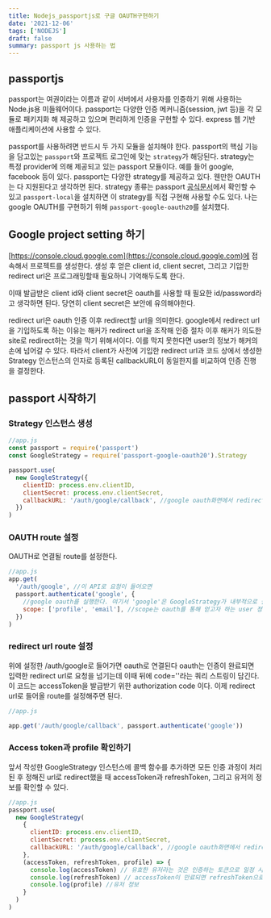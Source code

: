 ```yaml
---
title: Nodejs_passportjs로 구글 OAUTH구현하기
date: '2021-12-06'
tags: ['NODEJS']
draft: false
summary: passport js 사용하는 법
---
```


## passportjs

passport는 여권이라는 이름과 같이 서버에서 사용자를 인증하기 위해 사용하는 Node.js용 미들웨어이다. passport는 다양한 인증 메커니즘(session, jwt 등)을 각 모듈로 패키지화 해 제공하고 있으며 편리하게 인증을 구현할 수 있다. express 웹 기반 애플리케이션에 사용할 수 있다.

passport를 사용하려면 반드시 두 가지 모듈을 설치해야 한다. passport의 핵심 기능을 담고있는 `passport`와 프로젝트 로그인에 맞는 `strategy`가 해당된다. strategy는 특정 provider에 의해 제공되고 있는 passport 모듈이다. 예를 들어 google, facebook 등이 있다. passport는 다양한 strategy를 제공하고 있다. 웬만한 OAUTH는 다 지원된다고 생각하면 된다. strategy 종류는 passport [공식문서](http://www.passportjs.org/packages/)에서 확인할 수 있고 `passport-local`을 설치하면 이 strategy를 직접 구현해 사용할 수도 있다. 나는 google OAUTH를 구현하기 위해 `passport-google-oauth20`를 설치했다.

## Google project setting 하기

[https://console.cloud.google.com](https://console.cloud.google.com)에 접속해서 프로젝트를 생성한다.
생성 후 얻은 client id, client secret, 그리고 기입한 redirect url은 프로그래밍할때 필요하니 기억해두도록 한다.

이때 발급받은 client id와 client secret은 oauth를 사용할 때 필요한 id/password라고 생각하면 된다. 당연히 client secret은 보안에 유의해야한다.

redirect url은 oauth 인증 이후 redirect할 url을 의미한다. google에서 redirect url을 기입하도록 하는 이유는 해커가 redirect url을 조작해 인증 절차 이후 해커가 의도한 site로 redirect하는 것을 막기 위해서이다. 이를 막지 못한다면 user의 정보가 해커의 손에 넘어갈 수 있다. 따라서 client가 사전에 기입한 redirect url과 코드 상에서 생성한 Strategy 인스턴스의 인자로 등록된 callbackURL이 동일한지를 비교하여 인증 진행을 결정한다.

## passport 시작하기

### Strategy 인스턴스 생성

```js
//app.js
const passport = require('passport')
const GoogleStrategy = require('passport-google-oauth20').Strategy

passport.use(
  new GoogleStrategy({
    clientID: process.env.clientID,
    clientSecret: process.env.clientSecret,
    callbackURL: '/auth/google/callback', //google oauth화면에서 redirect될 서버 url
  })
)
```

### OAUTH route 설정

OAUTH로 연결될 route를 설정한다.

```js
//app.js
app.get(
  '/auth/google', //이 API로 요청이 들어오면
  passport.authenticate('google', {
    //google oauth를 실행한다. 여기서 'google'은 GoogleStrategy가 내부적으로 실행될 수 있도록 하는 일종의 약속 같은 것
    scope: ['profile', 'email'], //scope는 oauth를 통해 얻고자 하는 user 정보를 의미한다. 각 OAUTH마다 제공해주는 scope가 다르다. 각 문서를 참고할 것
  })
)
```

### redirect url route 설정

위에 설정한 /auth/google로 들어가면 oauth로 연결된다 oauth는 인증이 완료되면 입력한 redirect url로 요청을 넘기는데 이때 뒤에 code=''라는 쿼리 스트링이 담긴다. 이 코드는 accessToken을 발급받기 위한 authorization code 이다. 이제 redirect url로 들어올 route를 설정해주면 된다.

```js
//app.js

app.get('/auth/google/callback', passport.authenticate('google'))
```

### Access token과 profile 확인하기

앞서 작성한 GoogleStrategy 인스턴스에 콜백 함수를 추가하면 모든 인증 과정이 처리된 후 정해진 url로 redirect했을 때 accessToken과 refreshToken, 그리고 유저의 정보를 확인할 수 있다.

```js
//app.js
passport.use(
  new GoogleStrategy(
    {
      clientID: process.env.clientID,
      clientSecret: process.env.clientSecret,
      callbackURL: '/auth/google/callback', //google oauth화면에서 redirect될 서버 url
    },
    (accessToken, refreshToken, profile) => {
      console.log(accessToken) // 유효한 유저라는 것은 인증하는 토큰으로 일정 시간동안 앱내 활동을 가능하게 한다.
      console.log(refreshToken) // accessToken이 만료되면 refreshToken으로 갱신한다. refreshToken은 따로 설정해주지 않으면 undefined값이 나옴
      console.log(profile) //유저 정보
    }
  )
)
```
